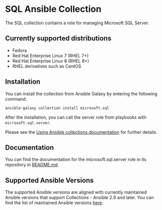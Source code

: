 SQL Ansible Collection
=====================================

The SQL collection contains a role for managing Microsoft SQL Server.

## Currently supported distributions

* Fedora
* Red Hat Enterprise Linux 7 (RHEL 7+)
* Red Hat Enterprise Linux 8 (RHEL 8+)
* RHEL derivatives such as CentOS

## Installation

You can install the collection from Ansible Galaxy by entering the following command:

```
ansible-galaxy collection install microsoft.sql
```

After the installation, you can call the server role from playbooks with `microsoft.sql.server`.

Please see the [Using Ansible collections documentation](https://docs.ansible.com/ansible/devel/user_guide/collections_using.html) for further details.

## Documentation

You can find the documentation for the microsoft.sql.server role in its repository in [README.md](https://github.com/linux-system-roles/mssql/blob/main/README.md).

## Supported Ansible Versions

The supported Ansible versions are aligned with currently maintained Ansible versions that support Collections - Ansible 2.9 and later.
You can find the list of maintained Ansible versions [here](https://docs.ansible.com/ansible/latest/reference_appendices/release_and_maintenance.html#release-status).
